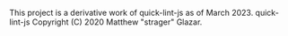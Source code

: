 This project is a derivative work of quick-lint-js as of March 2023. quick-lint-js Copyright (C) 2020 Matthew "strager" Glazar.
